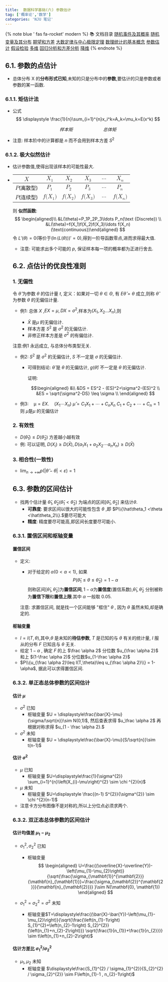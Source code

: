 ```yaml
---
title:  数据科学基础(六) 参数估计
tag: ['概率论','数学']
categories: 'NJU 笔记'
---
```


{% note blue ' fas fa-rocket' modern %}
📚 文档目录
<a href="/2021/05/15/数据科学基础/数据科学基础_01">随机事件及其概率</a>
<a href="/2021/05/15/数据科学基础/数据科学基础_02">随机变量及其分布</a>
<a href="/2021/05/15/数据科学基础/数据科学基础_03">期望和方差</a>
<a href="/2021/05/15/数据科学基础/数据科学基础_04">大数定律与中心极限定理</a>
<a href="/2021/05/15/数据科学基础/数据科学基础_05">数理统计的基本概念</a>
<a href="/2021/05/15/数据科学基础/数据科学基础_06">参数估计</a>
<a href="/2021/05/15/数据科学基础/数据科学基础_07">假设检验</a>
<a href="/2021/05/15/数据科学基础/数据科学基础_08">多维</a>
<a href="/2021/05/15/数据科学基础/数据科学基础_09">回归分析和方差分析</a>
<a href="/2021/05/15/数据科学基础/数据科学基础_10">降维</a>
{% endnote %}


## 6.1. 参数的点估计

+ 总体分布 X 的**分布形式已知**,未知的只是分布中的**参数**,要估计的只是参数或者参数的某一函数.

### 6.1.1. 矩估计法

+ 公式
  $$
  \displaystyle \frac{1}{n}\sum_{i=1}^{n}x_i^k=A_k=\mu_k=E(x^k)
  $$

  $$
  样本矩 \qquad\qquad\quad\quad 总体矩
  $$

+ 注意: 样本阶中的计算都是 $n$ 而不会用到样本方差 $S^2$

### 6.1.2. 极大似然估计

+ 估计参数值,使得出现该样本的可能性最大.

+ <table>
<thead>
<tr>
<th style="text-align:center"><span class="katex"><span class="katex-mathml mathjax-overflow"><mjx-container class="MathJax CtxtMenu_Attached_0" jax="CHTML" tabindex="0" ctxtmenu_counter="0" style="font-size: 113.1%; position: relative;"><mjx-math class="MJX-TEX" aria-hidden="true"><mjx-semantics><mjx-mrow><mjx-mi class="mjx-i"><mjx-c class="mjx-c1D44B TEX-I"></mjx-c></mjx-mi></mjx-mrow></mjx-semantics></mjx-math><mjx-assistive-mml unselectable="on" display="inline"><math xmlns="http://www.w3.org/1998/Math/MathML"><semantics><mrow><mi>X</mi></mrow><annotation encoding="application/x-tex">X</annotation></semantics></math></mjx-assistive-mml></mjx-container></span></span></th>
<th style="text-align:center"><span class="katex"><span class="katex-mathml mathjax-overflow"><mjx-container class="MathJax CtxtMenu_Attached_0" jax="CHTML" tabindex="0" ctxtmenu_counter="1" style="font-size: 113.1%; position: relative;"><mjx-math class="MJX-TEX" aria-hidden="true"><mjx-semantics><mjx-mrow><mjx-msub><mjx-mi class="mjx-i"><mjx-c class="mjx-c1D44B TEX-I"></mjx-c></mjx-mi><mjx-script style="vertical-align: -0.15em; margin-left: -0.024em;"><mjx-mn class="mjx-n" size="s"><mjx-c class="mjx-c31"></mjx-c></mjx-mn></mjx-script></mjx-msub></mjx-mrow></mjx-semantics></mjx-math><mjx-assistive-mml unselectable="on" display="inline"><math xmlns="http://www.w3.org/1998/Math/MathML"><semantics><mrow><msub><mi>X</mi><mn>1</mn></msub></mrow><annotation encoding="application/x-tex">X_1</annotation></semantics></math></mjx-assistive-mml></mjx-container></span></span></th>
<th style="text-align:center"><span class="katex"><span class="katex-mathml mathjax-overflow"><mjx-container class="MathJax CtxtMenu_Attached_0" jax="CHTML" tabindex="0" ctxtmenu_counter="2" style="font-size: 113.1%; position: relative;"><mjx-math class="MJX-TEX" aria-hidden="true"><mjx-semantics><mjx-mrow><mjx-msub><mjx-mi class="mjx-i"><mjx-c class="mjx-c1D44B TEX-I"></mjx-c></mjx-mi><mjx-script style="vertical-align: -0.15em; margin-left: -0.024em;"><mjx-mn class="mjx-n" size="s"><mjx-c class="mjx-c32"></mjx-c></mjx-mn></mjx-script></mjx-msub></mjx-mrow></mjx-semantics></mjx-math><mjx-assistive-mml unselectable="on" display="inline"><math xmlns="http://www.w3.org/1998/Math/MathML"><semantics><mrow><msub><mi>X</mi><mn>2</mn></msub></mrow><annotation encoding="application/x-tex">X_2</annotation></semantics></math></mjx-assistive-mml></mjx-container></span></span></th>
<th style="text-align:center"><span class="katex"><span class="katex-mathml mathjax-overflow"><mjx-container class="MathJax CtxtMenu_Attached_0" jax="CHTML" tabindex="0" ctxtmenu_counter="3" style="font-size: 113.1%; position: relative;"><mjx-math class="MJX-TEX" aria-hidden="true"><mjx-semantics><mjx-mrow><mjx-msub><mjx-mi class="mjx-i"><mjx-c class="mjx-c1D44B TEX-I"></mjx-c></mjx-mi><mjx-script style="vertical-align: -0.15em; margin-left: -0.024em;"><mjx-mn class="mjx-n" size="s"><mjx-c class="mjx-c33"></mjx-c></mjx-mn></mjx-script></mjx-msub></mjx-mrow></mjx-semantics></mjx-math><mjx-assistive-mml unselectable="on" display="inline"><math xmlns="http://www.w3.org/1998/Math/MathML"><semantics><mrow><msub><mi>X</mi><mn>3</mn></msub></mrow><annotation encoding="application/x-tex">X_3</annotation></semantics></math></mjx-assistive-mml></mjx-container></span></span></th>
<th style="text-align:center"><span class="katex"><span class="katex-mathml mathjax-overflow"><mjx-container class="MathJax CtxtMenu_Attached_0" jax="CHTML" tabindex="0" ctxtmenu_counter="4" style="font-size: 113.1%; position: relative;"><mjx-math class="MJX-TEX" aria-hidden="true"><mjx-semantics><mjx-mrow><mjx-mo class="mjx-n"><mjx-c class="mjx-c2026"></mjx-c></mjx-mo></mjx-mrow></mjx-semantics></mjx-math><mjx-assistive-mml unselectable="on" display="inline"><math xmlns="http://www.w3.org/1998/Math/MathML"><semantics><mrow><mo>…</mo></mrow><annotation encoding="application/x-tex">\ldots</annotation></semantics></math></mjx-assistive-mml></mjx-container></span></span></th>
<th style="text-align:center"><span class="katex"><span class="katex-mathml mathjax-overflow"><mjx-container class="MathJax CtxtMenu_Attached_0" jax="CHTML" tabindex="0" ctxtmenu_counter="5" style="font-size: 113.1%; position: relative;"><mjx-math class="MJX-TEX" aria-hidden="true"><mjx-semantics><mjx-mrow><mjx-msub><mjx-mi class="mjx-i"><mjx-c class="mjx-c1D44B TEX-I"></mjx-c></mjx-mi><mjx-script style="vertical-align: -0.15em; margin-left: -0.024em;"><mjx-mi class="mjx-i" size="s"><mjx-c class="mjx-c1D45B TEX-I"></mjx-c></mjx-mi></mjx-script></mjx-msub></mjx-mrow></mjx-semantics></mjx-math><mjx-assistive-mml unselectable="on" display="inline"><math xmlns="http://www.w3.org/1998/Math/MathML"><semantics><mrow><msub><mi>X</mi><mi>n</mi></msub></mrow><annotation encoding="application/x-tex">X_n</annotation></semantics></math></mjx-assistive-mml></mjx-container></span></span></th>
</tr>
</thead>
<tbody>
<tr>
<td style="text-align:center"><span class="katex"><span class="katex-mathml mathjax-overflow"><mjx-container class="MathJax CtxtMenu_Attached_0" jax="CHTML" tabindex="0" ctxtmenu_counter="6" style="font-size: 113.1%; position: relative;"><mjx-math class="MJX-TEX" aria-hidden="true"><mjx-semantics><mjx-mrow><mjx-mi class="mjx-i"><mjx-c class="mjx-c1D443 TEX-I"></mjx-c></mjx-mi></mjx-mrow></mjx-semantics></mjx-math><mjx-assistive-mml unselectable="on" display="inline"><math xmlns="http://www.w3.org/1998/Math/MathML"><semantics><mrow><mi>P</mi></mrow><annotation encoding="application/x-tex">P</annotation></semantics></math></mjx-assistive-mml></mjx-container></span></span>(离散型)</td>
<td style="text-align:center"><span class="katex"><span class="katex-mathml mathjax-overflow"><mjx-container class="MathJax CtxtMenu_Attached_0" jax="CHTML" tabindex="0" ctxtmenu_counter="7" style="font-size: 113.1%; position: relative;"><mjx-math class="MJX-TEX" aria-hidden="true"><mjx-semantics><mjx-mrow><mjx-msub><mjx-mi class="mjx-i"><mjx-c class="mjx-c1D443 TEX-I"></mjx-c></mjx-mi><mjx-script style="vertical-align: -0.15em; margin-left: -0.109em;"><mjx-mn class="mjx-n" size="s"><mjx-c class="mjx-c31"></mjx-c></mjx-mn></mjx-script></mjx-msub></mjx-mrow></mjx-semantics></mjx-math><mjx-assistive-mml unselectable="on" display="inline"><math xmlns="http://www.w3.org/1998/Math/MathML"><semantics><mrow><msub><mi>P</mi><mn>1</mn></msub></mrow><annotation encoding="application/x-tex">P_1</annotation></semantics></math></mjx-assistive-mml></mjx-container></span></span></td>
<td style="text-align:center"><span class="katex"><span class="katex-mathml mathjax-overflow"><mjx-container class="MathJax CtxtMenu_Attached_0" jax="CHTML" tabindex="0" ctxtmenu_counter="8" style="font-size: 113.1%; position: relative;"><mjx-math class="MJX-TEX" aria-hidden="true"><mjx-semantics><mjx-mrow><mjx-msub><mjx-mi class="mjx-i"><mjx-c class="mjx-c1D443 TEX-I"></mjx-c></mjx-mi><mjx-script style="vertical-align: -0.15em; margin-left: -0.109em;"><mjx-mn class="mjx-n" size="s"><mjx-c class="mjx-c32"></mjx-c></mjx-mn></mjx-script></mjx-msub></mjx-mrow></mjx-semantics></mjx-math><mjx-assistive-mml unselectable="on" display="inline"><math xmlns="http://www.w3.org/1998/Math/MathML"><semantics><mrow><msub><mi>P</mi><mn>2</mn></msub></mrow><annotation encoding="application/x-tex">P_2</annotation></semantics></math></mjx-assistive-mml></mjx-container></span></span></td>
<td style="text-align:center"><span class="katex"><span class="katex-mathml mathjax-overflow"><mjx-container class="MathJax CtxtMenu_Attached_0" jax="CHTML" tabindex="0" ctxtmenu_counter="9" style="font-size: 113.1%; position: relative;"><mjx-math class="MJX-TEX" aria-hidden="true"><mjx-semantics><mjx-mrow><mjx-msub><mjx-mi class="mjx-i"><mjx-c class="mjx-c1D443 TEX-I"></mjx-c></mjx-mi><mjx-script style="vertical-align: -0.15em; margin-left: -0.109em;"><mjx-mn class="mjx-n" size="s"><mjx-c class="mjx-c33"></mjx-c></mjx-mn></mjx-script></mjx-msub></mjx-mrow></mjx-semantics></mjx-math><mjx-assistive-mml unselectable="on" display="inline"><math xmlns="http://www.w3.org/1998/Math/MathML"><semantics><mrow><msub><mi>P</mi><mn>3</mn></msub></mrow><annotation encoding="application/x-tex">P_3</annotation></semantics></math></mjx-assistive-mml></mjx-container></span></span></td>
<td style="text-align:center"><span class="katex"><span class="katex-mathml mathjax-overflow"><mjx-container class="MathJax CtxtMenu_Attached_0" jax="CHTML" tabindex="0" ctxtmenu_counter="10" style="font-size: 113.1%; position: relative;"><mjx-math class="MJX-TEX" aria-hidden="true"><mjx-semantics><mjx-mrow><mjx-mo class="mjx-n"><mjx-c class="mjx-c2026"></mjx-c></mjx-mo></mjx-mrow></mjx-semantics></mjx-math><mjx-assistive-mml unselectable="on" display="inline"><math xmlns="http://www.w3.org/1998/Math/MathML"><semantics><mrow><mo>…</mo></mrow><annotation encoding="application/x-tex">\ldots</annotation></semantics></math></mjx-assistive-mml></mjx-container></span></span></td>
<td style="text-align:center"><span class="katex"><span class="katex-mathml mathjax-overflow"><mjx-container class="MathJax CtxtMenu_Attached_0" jax="CHTML" tabindex="0" ctxtmenu_counter="11" style="font-size: 113.1%; position: relative;"><mjx-math class="MJX-TEX" aria-hidden="true"><mjx-semantics><mjx-mrow><mjx-msub><mjx-mi class="mjx-i"><mjx-c class="mjx-c1D443 TEX-I"></mjx-c></mjx-mi><mjx-script style="vertical-align: -0.15em; margin-left: -0.109em;"><mjx-mi class="mjx-i" size="s"><mjx-c class="mjx-c1D45B TEX-I"></mjx-c></mjx-mi></mjx-script></mjx-msub></mjx-mrow></mjx-semantics></mjx-math><mjx-assistive-mml unselectable="on" display="inline"><math xmlns="http://www.w3.org/1998/Math/MathML"><semantics><mrow><msub><mi>P</mi><mi>n</mi></msub></mrow><annotation encoding="application/x-tex">P_n</annotation></semantics></math></mjx-assistive-mml></mjx-container></span></span></td>
</tr>
<tr>
<td style="text-align:center"><span class="katex"><span class="katex-mathml mathjax-overflow"><mjx-container class="MathJax CtxtMenu_Attached_0" jax="CHTML" tabindex="0" ctxtmenu_counter="12" style="font-size: 113.1%; position: relative;"><mjx-math class="MJX-TEX" aria-hidden="true"><mjx-semantics><mjx-mrow><mjx-mi class="mjx-i"><mjx-c class="mjx-c1D443 TEX-I"></mjx-c></mjx-mi></mjx-mrow></mjx-semantics></mjx-math><mjx-assistive-mml unselectable="on" display="inline"><math xmlns="http://www.w3.org/1998/Math/MathML"><semantics><mrow><mi>P</mi></mrow><annotation encoding="application/x-tex">P</annotation></semantics></math></mjx-assistive-mml></mjx-container></span></span>(连续型)</td>
<td style="text-align:center"><span class="katex"><span class="katex-mathml mathjax-overflow"><mjx-container class="MathJax CtxtMenu_Attached_0" jax="CHTML" tabindex="0" ctxtmenu_counter="13" style="font-size: 113.1%; position: relative;"><mjx-math class="MJX-TEX" aria-hidden="true"><mjx-semantics><mjx-mrow><mjx-mi class="mjx-i"><mjx-c class="mjx-c1D453 TEX-I"></mjx-c></mjx-mi><mjx-mo class="mjx-n"><mjx-c class="mjx-c28"></mjx-c></mjx-mo><mjx-msub><mjx-mi class="mjx-i"><mjx-c class="mjx-c1D44B TEX-I"></mjx-c></mjx-mi><mjx-script style="vertical-align: -0.15em; margin-left: -0.024em;"><mjx-mn class="mjx-n" size="s"><mjx-c class="mjx-c31"></mjx-c></mjx-mn></mjx-script></mjx-msub><mjx-mo class="mjx-n"><mjx-c class="mjx-c29"></mjx-c></mjx-mo></mjx-mrow></mjx-semantics></mjx-math><mjx-assistive-mml unselectable="on" display="inline"><math xmlns="http://www.w3.org/1998/Math/MathML"><semantics><mrow><mi>f</mi><mo stretchy="false">(</mo><msub><mi>X</mi><mn>1</mn></msub><mo stretchy="false">)</mo></mrow><annotation encoding="application/x-tex">f(X_1)</annotation></semantics></math></mjx-assistive-mml></mjx-container></span></span></td>
<td style="text-align:center"><span class="katex"><span class="katex-mathml mathjax-overflow"><mjx-container class="MathJax CtxtMenu_Attached_0" jax="CHTML" tabindex="0" ctxtmenu_counter="14" style="font-size: 113.1%; position: relative;"><mjx-math class="MJX-TEX" aria-hidden="true"><mjx-semantics><mjx-mrow><mjx-mi class="mjx-i"><mjx-c class="mjx-c1D453 TEX-I"></mjx-c></mjx-mi><mjx-mo class="mjx-n"><mjx-c class="mjx-c28"></mjx-c></mjx-mo><mjx-msub><mjx-mi class="mjx-i"><mjx-c class="mjx-c1D44B TEX-I"></mjx-c></mjx-mi><mjx-script style="vertical-align: -0.15em; margin-left: -0.024em;"><mjx-mn class="mjx-n" size="s"><mjx-c class="mjx-c32"></mjx-c></mjx-mn></mjx-script></mjx-msub><mjx-mo class="mjx-n"><mjx-c class="mjx-c29"></mjx-c></mjx-mo></mjx-mrow></mjx-semantics></mjx-math><mjx-assistive-mml unselectable="on" display="inline"><math xmlns="http://www.w3.org/1998/Math/MathML"><semantics><mrow><mi>f</mi><mo stretchy="false">(</mo><msub><mi>X</mi><mn>2</mn></msub><mo stretchy="false">)</mo></mrow><annotation encoding="application/x-tex">f(X_2)</annotation></semantics></math></mjx-assistive-mml></mjx-container></span></span></td>
<td style="text-align:center"><span class="katex"><span class="katex-mathml mathjax-overflow"><mjx-container class="MathJax CtxtMenu_Attached_0" jax="CHTML" tabindex="0" ctxtmenu_counter="15" style="font-size: 113.1%; position: relative;"><mjx-math class="MJX-TEX" aria-hidden="true"><mjx-semantics><mjx-mrow><mjx-mi class="mjx-i"><mjx-c class="mjx-c1D453 TEX-I"></mjx-c></mjx-mi><mjx-mo class="mjx-n"><mjx-c class="mjx-c28"></mjx-c></mjx-mo><mjx-msub><mjx-mi class="mjx-i"><mjx-c class="mjx-c1D44B TEX-I"></mjx-c></mjx-mi><mjx-script style="vertical-align: -0.15em; margin-left: -0.024em;"><mjx-mn class="mjx-n" size="s"><mjx-c class="mjx-c33"></mjx-c></mjx-mn></mjx-script></mjx-msub><mjx-mo class="mjx-n"><mjx-c class="mjx-c29"></mjx-c></mjx-mo></mjx-mrow></mjx-semantics></mjx-math><mjx-assistive-mml unselectable="on" display="inline"><math xmlns="http://www.w3.org/1998/Math/MathML"><semantics><mrow><mi>f</mi><mo stretchy="false">(</mo><msub><mi>X</mi><mn>3</mn></msub><mo stretchy="false">)</mo></mrow><annotation encoding="application/x-tex">f(X_3)</annotation></semantics></math></mjx-assistive-mml></mjx-container></span></span></td>
<td style="text-align:center"><span class="katex"><span class="katex-mathml mathjax-overflow"><mjx-container class="MathJax CtxtMenu_Attached_0" jax="CHTML" tabindex="0" ctxtmenu_counter="16" style="font-size: 113.1%; position: relative;"><mjx-math class="MJX-TEX" aria-hidden="true"><mjx-semantics><mjx-mrow><mjx-mo class="mjx-n"><mjx-c class="mjx-c2026"></mjx-c></mjx-mo></mjx-mrow></mjx-semantics></mjx-math><mjx-assistive-mml unselectable="on" display="inline"><math xmlns="http://www.w3.org/1998/Math/MathML"><semantics><mrow><mo>…</mo></mrow><annotation encoding="application/x-tex">\ldots</annotation></semantics></math></mjx-assistive-mml></mjx-container></span></span></td>
<td style="text-align:center"><span class="katex"><span class="katex-mathml mathjax-overflow"><mjx-container class="MathJax CtxtMenu_Attached_0" jax="CHTML" tabindex="0" ctxtmenu_counter="17" style="font-size: 113.1%; position: relative;"><mjx-math class="MJX-TEX" aria-hidden="true"><mjx-semantics><mjx-mrow><mjx-mi class="mjx-i"><mjx-c class="mjx-c1D453 TEX-I"></mjx-c></mjx-mi><mjx-mo class="mjx-n"><mjx-c class="mjx-c28"></mjx-c></mjx-mo><mjx-msub><mjx-mi class="mjx-i"><mjx-c class="mjx-c1D44B TEX-I"></mjx-c></mjx-mi><mjx-script style="vertical-align: -0.15em; margin-left: -0.024em;"><mjx-mi class="mjx-i" size="s"><mjx-c class="mjx-c1D45B TEX-I"></mjx-c></mjx-mi></mjx-script></mjx-msub><mjx-mo class="mjx-n"><mjx-c class="mjx-c29"></mjx-c></mjx-mo></mjx-mrow></mjx-semantics></mjx-math><mjx-assistive-mml unselectable="on" display="inline"><math xmlns="http://www.w3.org/1998/Math/MathML"><semantics><mrow><mi>f</mi><mo stretchy="false">(</mo><msub><mi>X</mi><mi>n</mi></msub><mo stretchy="false">)</mo></mrow><annotation encoding="application/x-tex">f(X_n)</annotation></semantics></math></mjx-assistive-mml></mjx-container></span></span></td>
</tr>
</tbody>
</table>

  则 **似然函数**:
  $$
  \begin{aligned}\\ &L(\theta)=P_1P_2P_3\ldots P_n(\text {Discrete}) \\ &L(\theta)=f(X_1)f(X_2)f(X_3)\ldots f(X_n)(\text{continuous})\end{aligned}
  $$
  令 $L'(\theta)=0$(等价于$(\ln(L(\theta)))'=0$),得到一阶导函数零点,进而求得最大值.

+ 注意: 可能求出多个可能的 $p$, 保证样本每一项的概率都为正进行舍去.

## 6.2. 点估计的优良性准则

### 1. 无偏性

   令 $\hat{\theta}$ 为参数 $\theta$ 的估计量 $t$, 定义：如果对一切  $\theta \in \Theta$, 有 $E\hat{\theta}=\theta$ 成立,则称 $\hat\theta$ 为参数 $\theta$ 的无偏估计量.

+ 例1: 总体 $X$ ,$EX=\mu,DX=\sigma^2$,样本为$(X_1,X_2\ldots X_n)$,则

  + $\bar{X}$ 是$\mu$ 的无偏估计.
  + 样本方差 $S^2$ 是 $\sigma^2$ 的无偏估计.
  + 非修正样本方差是 $\sigma^2$ 的有偏估计.

注意:例1 永远成立, 与总体分布类型无关.

+ 例2: $S^2$ 是 $\sigma^2$ 的无偏估计, $S$ 不一定是 $\sigma$ 的无偏估计.

  + 可得到结论: $\hat\theta$ 是 $\theta$ 的无偏估计, $g(\hat{\theta})$ 不一定是 $\theta$ 的无偏估计.

    证明:

    $$\begin{aligned}
      &\\
       &DS = ES^2 - (ES)^2=\sigma^2-(ES)^2     \\
       &ES = \sqrt{\sigma^2-DS} \leq \sigma                                      \\
    \end{aligned}
    $$

+ 例3:$\quad \mathcal{\mu}= EX. \quad\left(X_{1}\cdots X_{n}\right)$
    $\hat{\mu}=C_{1} X_{1}+\cdots+C_{n} X_{n}$
    $C_{1}+C_{2}+\cdots +C_{n}=1$
    则 $\hat\mu$是$\mu$ 的无偏估计

### 2. 有效性

+ $D\left(\hat{\theta}_{1}\right) \leq D\left(\hat{\theta}_{2}\right)$ 方差越小越有效
+ 例: 可以证明, $D(X_i) \geq D(\bar{X}), D(a_1X_1+a_2X_2\cdots a_nX_n) \geq D(\bar{X})$

### 3. 相合性(一致性)

+ $\displaystyle\lim _{n \rightarrow+\infty} p(|\hat{\theta}-\theta|<\varepsilon)=1$

## 6.3. 参数的区间估计

+ 找两个估计量 $\hat\theta_1,\hat\theta_2(\hat\theta_1 < \hat\theta_2)$ 为端点的区间$[\hat\theta_1,\hat\theta_2]$ 来估计$\theta.$
  + **可靠度**: 要求区间以很大的可能性包含 $\theta$ ,即 $P\\{\hat\theta_1 <\theta <\hat\theta_2\\}.$要尽可能大
  + **精度**: 精度要尽可能高,即区间长度要尽可能小.

### 6.3.1. 置信区间和枢轴变量

#### 置信区间

+ 定义:  

  + 对于给定的 $\alpha(0<\alpha<1),$ 如果
    $${P}\left(\hat{\theta}_{1} \leq \theta \leq \hat{\theta}_{2}\right)=1-\alpha$$
     则称区间$[\hat\theta_1,\hat\theta_2]$为**置信区间**$, 1-\alpha$为**置信度**(置信系数),$\hat\theta_1,\hat\theta_2$ 分别被称为**置信下限**和**置信上限**.其中 $\alpha$ 一般取 0.05.

  注意: 求置信区间, 就是找一个区间能够 "框住" $\theta$ , 因为 $\theta$ 虽然未知,却是确定的.

#### 枢轴变量

+ $I=I(T,\theta)$,其中,$\theta$ 是未知的**待估参数**, $T$ 是已知的与 $\theta$ 有关的统计量, $I$ 服从的分布 $F$ 已知且与 $\theta$ 无关.
+ 给定 $1-\alpha$ , 确定 $F$ 的上 $\frac \alpha 2$ 分位数 $u_{\frac \alpha 2}$ 和上 $(1-\frac \alpha 2)$ 分位数$u_{1-\frac \alpha 2}$
+ $P\\{u_{\frac \alpha 2}\leq I(T,\theta)\leq u_{\frac \alpha 2}\\} = 1-\alpha$, 据此可以求得置信区间.

### 6.3.2. 单正态总体参数的区间估计

#### 估计 $\mu$

+ $\sigma^2$ 已知
  + 枢轴变量 $U = \displaystyle\frac{\bar{X}-\mu}{\sigma/\sqrt{n}}\sim N(0,1)$, 然后查表求得 $u_\frac \alpha 2$ 再根据对称求得 $u_{1 - \frac \alpha 2}.$
+ $\sigma^2$ 未知
  + 枢轴变量 $U = \displaystyle\frac{\bar{X}-\mu}{S/\sqrt{n}}\sim t(n-1)$

#### 估计 $\sigma^2$

+ $\mu$ 已知
  + 枢轴变量 $U=\displaystyle\frac{1}{\sigma^{2}} \sum_{i=1}^{n}\left(X_{i}-\mu\right)^{2} \sim \chi ^{2}(n)$
+ $\mu$ 未知
  + 枢轴变量  $U=\displaystyle \frac{(n-1) S^{2}}{\sigma^{2}} \sim \chi ^{2}(n-1)$
+ 注意卡方分布图像不是对称的,所以上分位点必须求两个.

### 6.3.2. 双正态总体参数的区间估计

#### 估计均值差 $\mu_1-\mu_2$

+ $\sigma_1^2,\sigma_2^2$ 已知
  + 枢轴变量
    $$
    \begin{aligned}
    U=\frac{(\overline{X}-\overline{Y})-\left(\mu_{1}-\mu_{2}\right)}{\sqrt{\frac{\sigma_{\mathbf{1}}^{\mathbf{2}}}{\mathbf{n}_{\mathbf{1}}}+\frac{\sigma_{\mathbf{2}}^{\mathbf{2}}}{\mathbf{n}_{\mathbf{2}}}} }\sim N(\mathbf{0}, \mathbf{1})
    \end{aligned}
    $$

+ $\sigma_1^2=\sigma_2^2=\sigma^2$ 未知
  + 枢轴变量$T=\displaystyle\frac{(\bar{X}-\bar{Y})-\left(\mu_{1}-\mu_{2}\right)}{\sqrt{\frac{\left(n_{1}-1\right) S_{1}^{2}+\left(n_{2}-1\right) S_{2}^{2}}{\left(n_{1}+n_{2}-2\right)}} \sqrt{\frac{1}{n_{1}}+\frac{1}{n_{2}}}} \sim t\left(n_{1}+n_{2}-2\right)$

#### 估计方差比 $\displaystyle{\sigma^2_1}/{\sigma^2_2}$

+ $\mu_1,\mu_2$ 未知
  + 枢轴变量 $\displaystyle\frac{S_{1}^{2} / \sigma_{1}^{2}}{S_{2}^{2} / \sigma_{2}^{2}} \sim F\left(n_{1}-1 , n_{2}-1\right)$
